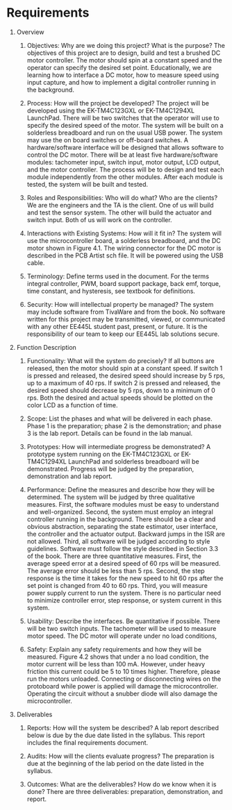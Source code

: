 # Requirements

1. Overview
    1. Objectives: Why are we doing this project? What is the purpose?
The objectives of this project are to design, build and test a brushed DC motor controller. The motor should spin at a constant speed and the operator can specify the desired set point. Educationally, we are learning how to interface a DC motor, how to measure speed using input capture, and how to implement a digital controller running in the background.

    2. Process: How will the project be developed?
The project will be developed using the EK-TM4C123GXL or EK-TM4C1294XL LaunchPad. There will be two switches that the operator will use to specify the desired speed of the motor. The system will be built on a solderless breadboard and run on the usual USB power. The system may use the on board switches or off-board switches. A hardware/software interface will be designed that allows software to control the DC motor. There will be at least five hardware/software modules: tachometer input, switch input, motor output, LCD output, and the motor controller.  The process will be to design and test each module independently from the other modules. After each module is tested, the system will be built and tested.
 
    3. Roles and Responsibilities: Who will do what?  Who are the clients?
We are the engineers and the TA is the client. One of us will build and test the sensor system. The other will build the actuator and switch input. Both of us will work on the controller.
 
    4. Interactions with Existing Systems: How will it fit in?
​The system will use the microcontroller board, a solderless breadboard, and the DC motor shown in Figure 4.1. The wiring connector for the DC motor is described in the PCB Artist sch file. It will be powered using the USB cable.
 
    5. Terminology: Define terms used in the document.
For the terms integral controller, PWM, board support package, back emf, torque, time constant, and hysteresis, see textbook for definitions.
 
    6. Security: How will intellectual property be managed?
The system may include software from TivaWare and from the book. No software written for this project may be transmitted, viewed, or communicated with any other EE445L student past, present, or future. It is the responsibility of our team to keep our EE445L lab solutions secure.
 
2. Function Description
    1. Functionality: What will the system do precisely?
If all buttons are released, then the motor should spin at a constant speed. If switch 1 is pressed and released, the desired speed should increase by 5 rps, up to a maximum of 40 rps. If switch 2 is pressed and released, the desired speed should decrease by 5 rps, down to a minimum of 0 rps.
Both the desired and actual speeds should be plotted on the color LCD as a function of time.
 
    2. Scope: List the phases and what will be delivered in each phase.
Phase 1 is the preparation; phase 2 is the demonstration; and phase 3 is the lab report. Details can be found in the lab manual.
 
    3. Prototypes: How will intermediate progress be demonstrated?
A prototype system running on the EK-TM4C123GXL or EK-TM4C1294XL LaunchPad and solderless breadboard will be demonstrated. Progress will be judged by the preparation, demonstration and lab report.
 
    4. Performance: Define the measures and describe how they will be determined.
The system will be judged by three qualitative measures. First, the software modules must be easy to understand and well-organized. Second, the system must employ an integral controller running in the background. There should be a clear and obvious abstraction, separating the state estimator, user interface, the controller and the actuator output. Backward jumps in the ISR are not allowed. Third, all software will be judged according to style guidelines. Software must follow the style described in Section 3.3 of the book. There are three quantitative measures. First, the average speed error at a desired speed of 60 rps will be measured. The average error should be less than 5 rps. Second, the step response is the time it takes for the new speed to hit 60 rps after the set point is changed from 40 to 60 rps. Third, you will measure power supply current to run the system. There is no particular need to minimize controller error, step response, or system current in this system.
 
    5. Usability: Describe the interfaces. Be quantitative if possible.
There will be two switch inputs. The tachometer will be used to measure motor speed. The DC motor will operate under no load conditions,
 
    6. Safety: Explain any safety requirements and how they will be measured.
​Figure 4.2 shows that under a no load condition, the motor current will be less than 100 mA. However, under heavy friction this current could be 5 to 10 times higher. Therefore, please run the motors unloaded. Connecting or disconnecting wires on the protoboard while power is applied will damage the microcontroller. Operating the circuit without a snubber diode will also damage the microcontroller.
 
3. Deliverables
    1. Reports: How will the system be described?
A lab report described below is due by the due date listed in the syllabus. This report includes the final requirements document.
 
    2. Audits: How will the clients evaluate progress?
The preparation is due at the beginning of the lab period on the date listed in the syllabus.
 
    3. Outcomes: What are the deliverables? How do we know when it is done?
There are three deliverables: preparation, demonstration, and report.
